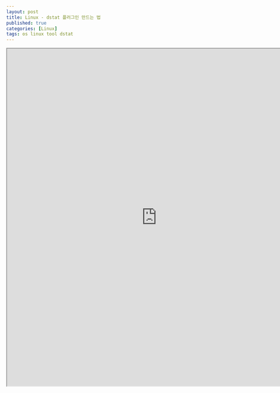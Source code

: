 ```yaml
---
layout: post
title: Linux - dstat 플러그인 만드는 법
published: true
categories: [Linux]
tags: os linux tool dstat
---
```

<iframe width="800" height="900" src="https://docs.google.com/document/d/e/2PACX-1vTVZUXGvJ9YtY_ffqTA0_QyCcnA2IW_gqkdHms26ALJJ2JNSpLTPsObwwFsA4CeMRPpWjQ651HZRcD_/pub?embedded=true"></iframe>  
    
